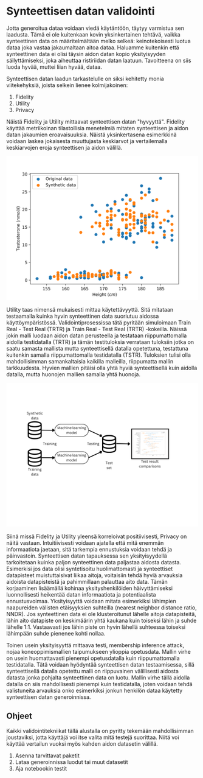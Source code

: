 # Synteettisen datan validointi

Jotta generoitua dataa voidaan viedä käytäntöön, täytyy varmistua sen laadusta.
Tämä ei ole kuitenkaan kovin yksinkertainen tehtävä,
vaikka synteettinen data on määritelmältään melko selkeä: keinotekoisesti luotua dataa
joka vastaa jakaumaltaan aitoa dataa. Haluamme kuitenkin että synteettinen data ei olisi
täysin aidon datan kopio yksityisyyden säilyttämiseksi, joka aiheuttaa ristiriidan datan laatuun.
Tavoitteena on siis luoda hyvää, muttei liian hyvää, dataa.

Synteettisen datan laadun tarkastelulle on siksi kehitetty monia viitekehyksiä,
joista selkein lienee kolmijakoinen:
1. Fidelity
2. Utility
3. Privacy

Näistä Fidelity ja Utility mittaavat synteettisen datan "hyvyyttä".
Fidelity käyttää metriikoinan tilastollisia menetelmiä mitaten synteettisen ja aidon datan jakaumien eroavaisuuksia.
Näistä yksinkertasena esimerkkinä voidaan laskea jokaisesta muuttujasta keskiarvot ja vertailemalla keskiarvojen eroja
synteettisen ja aidon välillä.

![Parent Directory Image](../images/height_vs_testo.png)

Utility taas nimensä mukaisesti mittaa käytettävyyttä. Sitä mitataan testaamalla kuinka hyvin synteettinen data
suoriutuu aidossa käyttöympäristössä.
Validointiprosessissa tätä pyritään simuloimaan Train Real - Test Real (TRTR) ja Train Real - Test Real (TRTR)
-kokeilla. Näissä jokin malli luodaan aidon datan perusteella ja testataan riippumattomalla aidolla testidatalla (TRTR) ja 
tämän testituloksia verrataan tuloksiin jotka on saatu samasta mallista mutta synteettisellä datalla opetettuna, testattuna
kuitenkin samalla riippumattomalla testidatalla (TSTR).
Tuloksien tulisi olla mahdollisimman samankaltaisia kaikilla malleilla, riippumatta mallin tarkkuudesta.
Hyvien mallien pitäisi olla yhtä hyviä synteettisellä kuin aidolla datalla, mutta huonojen mallien samalla yhtä huonoja.

![Parent Directory Image](../images/util_framework.png)

Siinä missä Fidelity ja Utility yleensä korreloivat positiivisesti, Privacy on näitä vastaan.
Intuitiivisesti voidaan ajatella että mitä enemmän informaatiota jaetaan, sitä tarkempia ennustuksia voidaan tehdä
ja päinvastoin.
Synteettisen datan tapauksessa sen yksityisyydellä tarkoitetaan kuinka paljon synteettinen data paljastaa 
aidosta datasta.
Esimerkisi jos data olisi syntetisoitu huolimattomasti ja synteettiset datapisteet muistuttaisivat liikaa
aitoja, voitaisiin tehdä hyviä arvauksia aidoista datapisteistä ja pahimmillaan palauttaa aito data.
Tämän korjaaminen lisäämällä kohinaa yksityshenkilöiden häivyttämiseksi luonnollisesti heikentää datan informaatiota ja
potentiaalista ennustusvoimaa.
Yksityisyyttä voidaan mitata esimerkiksi lähimpien naapureiden välisten etäisyyksien suhteilla (nearest neighbor distance ratio, NNDR).
Jos synteettinen data ei ole klusteroitunut lähelle aitoja datapisteitä, lähin aito datapiste on keskimäärin yhtä kaukana kuin
toiseksi lähin ja suhde lähelle 1:1. Vastaavasti jos lähin piste on hyvin lähellä suhteessa toiseksi lähimpään suhde pienenee kohti nollaa.

Toinen usein yksityisyyttä mittaava testi, membership inference attack, nojaa koneoppimismallien taipumukseen ylioppia opetusdata.
Mallin virhe on usein huomattavasti pienempi opetusdatalla kuin riippumattomalla testidatalla.
Tätä voidaan hyödyntää synteettisen datan testaamisessa, sillä synteettisellä datalla opetettu malli on riippuvainen
välillisesti aidosta datasta jonka pohjalta synteettinen data on luotu.
Mallin virhe tällä aidolla datalla on siis mahdollisesti pienempi kuin testidatalla, joten voidaan
tehdä valistuneita arvauksia onko esimerkiksi jonkun henkilön dataa käytetty synteettisen datan generoinnissa.

## Ohjeet
Kaikki validointitekniikat tällä alustalla on pyritty tekemään mahdollisimman joustaviksi, jotta käyttäjä voi itse valita mitä
testejä suorittaa.
Niitä voi käyttää vertailun vuoksi myös kahden aidon datasetin välillä.

1. Asenna tarvittavat paketit
2. Lataa generoinnissa luodut tai muut datasetit
3. Aja notebookin testit

